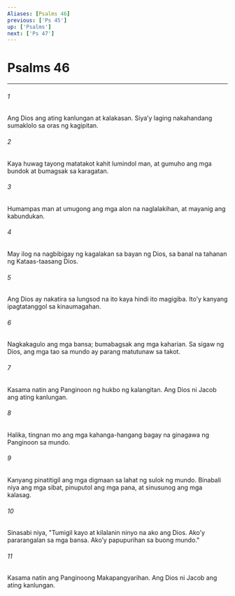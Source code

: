 ```yaml
---
Aliases: [Psalms 46]
previous: ['Ps 45']
up: ['Psalms']
next: ['Ps 47']
---
```

# Psalms 46

***

###### 1
Ang Dios ang ating kanlungan at kalakasan. Siyaʼy laging nakahandang sumaklolo sa oras ng kagipitan. 

###### 2
Kaya huwag tayong matatakot kahit lumindol man, at gumuho ang mga bundok at bumagsak sa karagatan. 

###### 3
Humampas man at umugong ang mga alon na naglalakihan, at mayanig ang kabundukan. 

###### 4
May ilog na nagbibigay ng kagalakan sa bayan ng Dios, sa banal na tahanan ng Kataas-taasang Dios. 

###### 5
Ang Dios ay nakatira sa lungsod na ito kaya hindi ito magigiba. Itoʼy kanyang ipagtatanggol sa kinaumagahan. 

###### 6
Nagkakagulo ang mga bansa; bumabagsak ang mga kaharian. Sa sigaw ng Dios, ang mga tao sa mundo ay parang matutunaw sa takot. 

###### 7
Kasama natin ang Panginoon ng hukbo ng kalangitan. Ang Dios ni Jacob ang ating kanlungan. 

###### 8
Halika, tingnan mo ang mga kahanga-hangang bagay na ginagawa ng Panginoon sa mundo. 

###### 9
Kanyang pinatitigil ang mga digmaan sa lahat ng sulok ng mundo. Binabali niya ang mga sibat, pinuputol ang mga pana, at sinusunog ang mga kalasag. 

###### 10
Sinasabi niya, "Tumigil kayo at kilalanin ninyo na ako ang Dios. Akoʼy pararangalan sa mga bansa. Akoʼy papupurihan sa buong mundo." 

###### 11
Kasama natin ang Panginoong Makapangyarihan. Ang Dios ni Jacob ang ating kanlungan.
